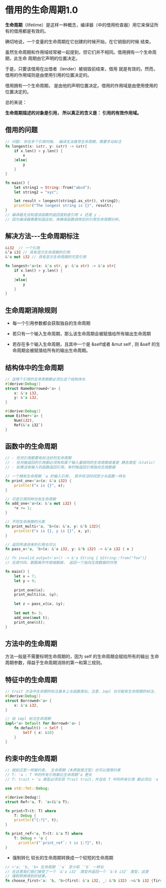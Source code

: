 # 借用的生命周期1.0

**生命周期**（lifetime）是这样一种概念，编译器（中的借用检查器）用它来保证所有的借用都是有效的。

确切地说，一个变量的生命周期在它创建的时候开始，在它销毁的时候 结束。

虽然生命周期和作用域经常被一起提到，但它们并不相同。借用拥有一个生命周期，此生命 周期由它声明的位置决定。

于是，只要该借用在出借者（lender）被销毁前结束，借用 就是有效的。然而，借用的作用域则是由使用引用的位置决定的。

借用拥有一个生命周期， 是由他的声明位置决定。借用的作用域是由使用使用的位置决定的。

总的来说：

**生命周期描述的对象是引用， 所以真正的含义是： 引用的有效作用域。**

## 借用的问题

```rust
// 问题: 存在多个引用时候， 编译无法推导生命周期，需要手动标注
fn longest(x: &str, y: &str) -> &str{
    if x.len() > y.len() {
        x
    }else{
        y
    }
}

fn main() {
    let string1 = String::from("abcd");
    let string2 = "xyz";

    let result = longest(string1.as_str(), string2);
    println!("The longest string is {}", result);
}
// 编译器无法知道该函数的返回值到底引用 x 还是 y ，
// 因为编译器需要知道这些，来确保函数调用后的引用生命周期分析。
```

## 解决方法---生命周期标注

```rust
&i32  // 一个引用
&‘a i32 // 具有显示生命周期的引用
&'a mut i32 // 具有显示生命周期的可变引用
```

```rust
fn longest<'a>(x: &'a str, y: &'a str) -> &'a str{
    if x.len() > y.len() {
        x
    }else{
        y
    }
}
```



## 生命周期消除规则

- 每一个引用参数都会获取独自的生命周期

- 若只有一个输入生命周期，那么该生命周期会被赋值给所有输出生命周期
- 若存在多个输入生命周期，且其中一个是 &self或者 &mut self , 则 &self 的生命周期会被赋值给所有的输出生命周期。

## 结构体中的生命周期

```rust
// 这两个引用的生命周期都必须比这个结构体长
#[derive(Debug)]
struct NameBorrowed<'a> {
    x: &'a i32,
    y: &'a i32,
}

#[derive(Debug)]
enum Either<'a> {
    Num(i32),
    Ref(&'a i32`)
}
```

## 函数中的生命周期

```rust
// - 任何引用都要有标注好的生命周期
// - 任何被返回的引用都必须有和某个输入量相同的生命周期或者是 静态类型（static）
// - 如果没有输入的函数返回引用，有时候返回引用指向无效数据

// 一个拥有生命周期 `a 的输入引用， 其中存活时间至少与函数一样长
fn print_one<'a>(x: &'a i32) {
    println!("x is {}", x);
}

// 可变引用同样也有生命周期
fn add_one<'a>(x: &'a mut i32) {
    *x += 1;
}

// 不同生命周期的元素
fn print_multi<'a, 'b>(x: &'a, y: &'b i32){
    println!("x is {}, y is {}", x, y);
}

// 返回传递进来的引用也可以
fn pass_x<'a, 'b>(x: &'a i32, y: &'b i32) -> &'a i32 { x }

// fn invalid_output<'a>() -> &'a String { &String::from("foo")}
// 无效代码，数据离开作用域删掉， 返回一个指向无效数据的作用

fn main() {
    let x = 7;
    let y = 9;
    
    print_one(&x);
    print_multi(&x, &y);
    
    let z = pass_x(&x, &y);
    
    let mut t= 3;
    add_one(&mut t);
    print_one(&t);
}
```

## 方法中的生命周期

方法一般是不需要标明生命周期的，因为 self 的生命周期会赋给所有的输出 生命周期参数，得益于生命周期消除的第一和第三规则。



## 特征中的生命周期

```rust
// trait 方法中生命期的标注基本上与函数类似。注意，impl 也可能有生命周期的标注。
#[derive(Debug)]
struct Borrowed<'a> {
    x: &'a i32,
}

// 给 impl 标注生命周期
impl<'a> Default for Borrowd<'a> {
    fn default() -> Self {
        Self { x: &10}
    }
}
```

## 约束中的生命周期

```rust
// 就如泛型一样被约束， 生命周期（本质就是泛型）也可以使用约束
// T: 'a : T 中的所有引用都比生命周期‘a 更长
// T: trait + 'a 类型必须实现 Trait trait，并且在 T 中的所有引用 都必须比 'a 活得更长

use std::fmt::Debug; 

#[derive(Dedug)]
struct Ref<'a, T: 'a>(&'a T);

fn print<T>(t: T) where 
	T: Debug {
    println!("{:?}", t);        
} 

fn print_ref<'a, T>(t: &'a T) where
	T: Debug + 'a {
      println!("`print_ref`: t is {:?}", t);  
}
```

- 强制转化 较长的生命周期转换成一个较短的生命周期

```rust 
// <'a: 'b, 'b> 生命周期 `'a` 至少和 `'b` 一样长
// 在这里我们我们接受了一个 `&'a i32` 类型并返回一个 `&'b i32` 类型，这是
// 强制转换得到的结果。
fn choose_first<'a: 'b, 'b>(first: &'a i32, _: &'b i32) ->&'b i32 {first}
```


